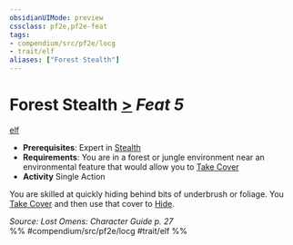 ```yaml
---
obsidianUIMode: preview
cssclass: pf2e,pf2e-feat
tags:
- compendium/src/pf2e/locg
- trait/elf
aliases: ["Forest Stealth"]
---
```

# Forest Stealth  [>](chapter-9-playing-the-game.md#Actions "Single Action") *Feat 5*  
[elf](elf.md "Elf Ancestry & Heritage Trait")  

- **Prerequisites**: Expert in [Stealth](skills.md#Stealth)
- **Requirements**: You are in a forest or jungle environment near an environmental feature that would allow you to [Take Cover](take-cover.md)
- **Activity** Single Action

You are skilled at quickly hiding behind bits of underbrush or foliage. You [Take Cover](take-cover.md) and then use that cover to [Hide](Reference/Rules/Actions/hide.md).

*Source: Lost Omens: Character Guide p. 27*  
%% #compendium/src/pf2e/locg #trait/elf %%